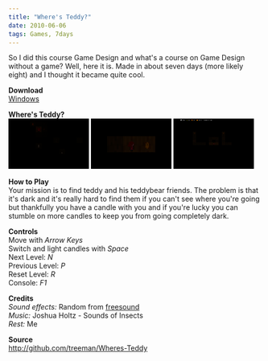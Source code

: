 ```yaml
---
title: "Where's Teddy?"
date: 2010-06-06
tags: Games, 7days
---
```


So I did this course Game Design and what's a course on Game Design without a game? Well, here it is. Made in about seven days (more likely eight) and I thought it became quite cool.

**Download**  
[Windows](#)

**Where's Teddy?**   
![](/images/games/thumbs/teddy1.png)
![](/images/games/thumbs/teddy2.png)
![](/images/games/thumbs/teddy3.png)

**How to Play**   
Your mission is to find teddy and his teddybear friends. The problem is that it's dark and it's really hard to find them if you can't see where you're going but thankfully you have a candle with you and if you're lucky you can stumble on more candles to keep you from going completely dark.

**Controls**   
Move with *Arrow Keys*   
Switch and light candles with *Space*   
Next Level: *N*   
Previous Level: *P*   
Reset Level: *R*   
Console: *F1*

**Credits**   
*Sound effects:* Random from [freesound](http://www.freesound.org/)  
*Music:* Joshua Holtz - Sounds of Insects  
*Rest:* Me

**Source**   
<http://github.com/treeman/Wheres-Teddy>

[id]: http://www.ludumdare.com/
